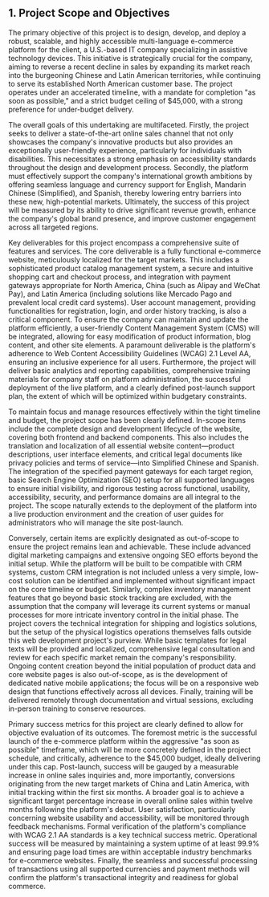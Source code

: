 ## 1. Project Scope and Objectives

The primary objective of this project is to design, develop, and deploy a robust, scalable, and highly accessible multi-language e-commerce platform for the client, a U.S.-based IT company specializing in assistive technology devices. This initiative is strategically crucial for the company, aiming to reverse a recent decline in sales by expanding its market reach into the burgeoning Chinese and Latin American territories, while continuing to serve its established North American customer base. The project operates under an accelerated timeline, with a mandate for completion "as soon as possible," and a strict budget ceiling of $45,000, with a strong preference for under-budget delivery.

The overall goals of this undertaking are multifaceted. Firstly, the project seeks to deliver a state-of-the-art online sales channel that not only showcases the company's innovative products but also provides an exceptionally user-friendly experience, particularly for individuals with disabilities. This necessitates a strong emphasis on accessibility standards throughout the design and development process. Secondly, the platform must effectively support the company's international growth ambitions by offering seamless language and currency support for English, Mandarin Chinese (Simplified), and Spanish, thereby lowering entry barriers into these new, high-potential markets. Ultimately, the success of this project will be measured by its ability to drive significant revenue growth, enhance the company's global brand presence, and improve customer engagement across all targeted regions.

Key deliverables for this project encompass a comprehensive suite of features and services. The core deliverable is a fully functional e-commerce website, meticulously localized for the target markets. This includes a sophisticated product catalog management system, a secure and intuitive shopping cart and checkout process, and integration with payment gateways appropriate for North America, China (such as Alipay and WeChat Pay), and Latin America (including solutions like Mercado Pago and prevalent local credit card systems). User account management, providing functionalities for registration, login, and order history tracking, is also a critical component. To ensure the company can maintain and update the platform efficiently, a user-friendly Content Management System (CMS) will be integrated, allowing for easy modification of product information, blog content, and other site elements. A paramount deliverable is the platform's adherence to Web Content Accessibility Guidelines (WCAG) 2.1 Level AA, ensuring an inclusive experience for all users. Furthermore, the project will deliver basic analytics and reporting capabilities, comprehensive training materials for company staff on platform administration, the successful deployment of the live platform, and a clearly defined post-launch support plan, the extent of which will be optimized within budgetary constraints.

To maintain focus and manage resources effectively within the tight timeline and budget, the project scope has been clearly defined. In-scope items include the complete design and development lifecycle of the website, covering both frontend and backend components. This also includes the translation and localization of all essential website content—product descriptions, user interface elements, and critical legal documents like privacy policies and terms of service—into Simplified Chinese and Spanish. The integration of the specified payment gateways for each target region, basic Search Engine Optimization (SEO) setup for all supported languages to ensure initial visibility, and rigorous testing across functional, usability, accessibility, security, and performance domains are all integral to the project. The scope naturally extends to the deployment of the platform into a live production environment and the creation of user guides for administrators who will manage the site post-launch.

Conversely, certain items are explicitly designated as out-of-scope to ensure the project remains lean and achievable. These include advanced digital marketing campaigns and extensive ongoing SEO efforts beyond the initial setup. While the platform will be built to be compatible with CRM systems, custom CRM integration is not included unless a very simple, low-cost solution can be identified and implemented without significant impact on the core timeline or budget. Similarly, complex inventory management features that go beyond basic stock tracking are excluded, with the assumption that the company will leverage its current systems or manual processes for more intricate inventory control in the initial phase. The project covers the technical integration for shipping and logistics solutions, but the setup of the physical logistics operations themselves falls outside this web development project's purview. While basic templates for legal texts will be provided and localized, comprehensive legal consultation and review for each specific market remain the company's responsibility. Ongoing content creation beyond the initial population of product data and core website pages is also out-of-scope, as is the development of dedicated native mobile applications; the focus will be on a responsive web design that functions effectively across all devices. Finally, training will be delivered remotely through documentation and virtual sessions, excluding in-person training to conserve resources.

Primary success metrics for this project are clearly defined to allow for objective evaluation of its outcomes. The foremost metric is the successful launch of the e-commerce platform within the aggressive "as soon as possible" timeframe, which will be more concretely defined in the project schedule, and critically, adherence to the $45,000 budget, ideally delivering under this cap. Post-launch, success will be gauged by a measurable increase in online sales inquiries and, more importantly, conversions originating from the new target markets of China and Latin America, with initial tracking within the first six months. A broader goal is to achieve a significant target percentage increase in overall online sales within twelve months following the platform's debut. User satisfaction, particularly concerning website usability and accessibility, will be monitored through feedback mechanisms. Formal verification of the platform's compliance with WCAG 2.1 AA standards is a key technical success metric. Operational success will be measured by maintaining a system uptime of at least 99.9% and ensuring page load times are within acceptable industry benchmarks for e-commerce websites. Finally, the seamless and successful processing of transactions using all supported currencies and payment methods will confirm the platform's transactional integrity and readiness for global commerce.
